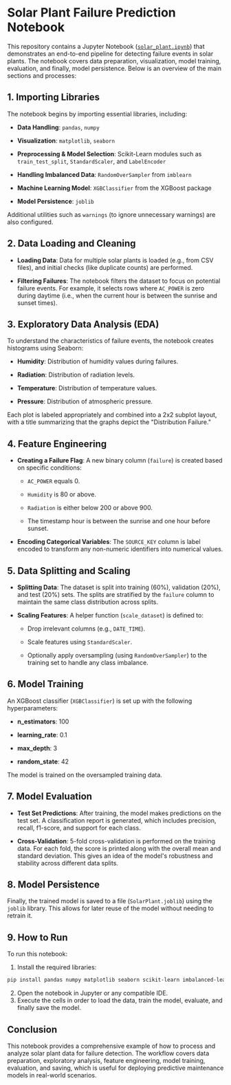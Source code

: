 # Solar Plant Failure Prediction Notebook
This repository contains a Jupyter Notebook ([`solar_plant.ipynb`](solar_plant.ipynb)) that demonstrates an end-to-end pipeline for detecting failure events in solar plants. The notebook covers data preparation, visualization, model training, evaluation, and finally, model persistence. Below is an overview of the main sections and processes:

## 1. Importing Libraries
The notebook begins by importing essential libraries, including:

- **Data Handling**: `pandas`, `numpy`

- **Visualization**: `matplotlib`, `seaborn`

- **Preprocessing & Model Selection**: Scikit-Learn modules such as `train_test_split`, `StandardScaler`, and `LabelEncoder`

- **Handling Imbalanced Data**: `RandomOverSampler` from `imblearn`

- **Machine Learning Model**: `XGBClassifier` from the XGBoost package

- **Model Persistence**: `joblib`

Additional utilities such as `warnings` (to ignore unnecessary warnings) are also configured.

## 2. Data Loading and Cleaning
- **Loading Data**: Data for multiple solar plants is loaded (e.g., from CSV files), and initial checks (like duplicate counts) are performed.

- **Filtering Failures**: The notebook filters the dataset to focus on potential failure events. For example, it selects rows where `AC_POWER` is zero during daytime (i.e., when the current hour is between the sunrise and sunset times).

## 3. Exploratory Data Analysis (EDA)
To understand the characteristics of failure events, the notebook creates histograms using Seaborn:

- **Humidity**: Distribution of humidity values during failures.

- **Radiation**: Distribution of radiation levels.

- **Temperature**: Distribution of temperature values.

- **Pressure**: Distribution of atmospheric pressure.

Each plot is labeled appropriately and combined into a 2x2 subplot layout, with a title summarizing that the graphs depict the "Distribution Failure."

## 4. Feature Engineering
- **Creating a Failure Flag**: A new binary column (`failure`) is created based on specific conditions:

  - `AC_POWER` equals 0.

  - `Humidity` is 80 or above.

  - `Radiation` is either below 200 or above 900.

  - The timestamp hour is between the sunrise and one hour before sunset.

- **Encoding Categorical Variables**: The `SOURCE_KEY` column is label encoded to transform any non-numeric identifiers into numerical values.

## 5. Data Splitting and Scaling
- **Splitting Data**: The dataset is split into training (60%), validation (20%), and test (20%) sets. The splits are stratified by the `failure` column to maintain the same class distribution across splits.

- **Scaling Features**: A helper function (`scale_dataset`) is defined to:

  - Drop irrelevant columns (e.g., `DATE_TIME`).

  - Scale features using `StandardScaler`.

  - Optionally apply oversampling (using `RandomOverSampler`) to the training set to handle any class imbalance.

## 6. Model Training
An XGBoost classifier (`XGBClassifier`) is set up with the following hyperparameters:

- **n_estimators**: 100

- **learning_rate**: 0.1

- **max_depth**: 3

- **random_state**: 42

The model is trained on the oversampled training data.

## 7. Model Evaluation
- **Test Set Predictions**: After training, the model makes predictions on the test set. A classification report is generated, which includes precision, recall, f1-score, and support for each class.

- **Cross-Validation**: 5-fold cross-validation is performed on the training data. For each fold, the score is printed along with the overall mean and standard deviation. This gives an idea of the model's robustness and stability across different data splits.

## 8. Model Persistence
Finally, the trained model is saved to a file (`SolarPlant.joblib`) using the `joblib` library. This allows for later reuse of the model without needing to retrain it.

## 9. How to Run
To run this notebook:

 1. Install the required libraries:
```bash
pip install pandas numpy matplotlib seaborn scikit-learn imbalanced-learn xgboost joblib
```
 2. Open the notebook in Jupyter or any compatible IDE.
 3. Execute the cells in order to load the data, train the model, evaluate, and finally save the model.

## Conclusion
This notebook provides a comprehensive example of how to process and analyze solar plant data for failure detection. The workflow covers data preparation, exploratory analysis, feature engineering, model training, evaluation, and saving, which is useful for deploying predictive maintenance models in real-world scenarios.
